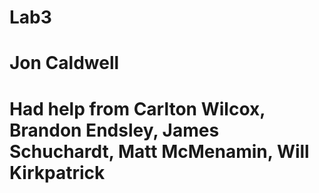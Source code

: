 # Lab3
# Jon Caldwell
# Had help from Carlton Wilcox, Brandon Endsley, James Schuchardt, Matt McMenamin, Will Kirkpatrick
